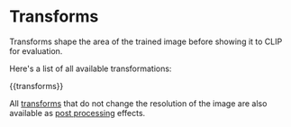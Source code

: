 # Transforms

Transforms shape the area of the trained image before showing
it to CLIP for evaluation. 
  
Here's a list of all available transformations:

{{transforms}}

All [transforms](reference.md#targetstransforms) that do not change the 
resolution of the image are also available as 
[post processing](reference.md#postproc) effects.
